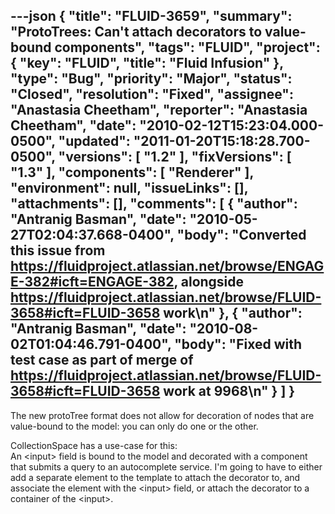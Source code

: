 ---json
{
  "title": "FLUID-3659",
  "summary": "ProtoTrees: Can't attach decorators to value-bound components",
  "tags": "FLUID",
  "project": {
    "key": "FLUID",
    "title": "Fluid Infusion"
  },
  "type": "Bug",
  "priority": "Major",
  "status": "Closed",
  "resolution": "Fixed",
  "assignee": "Anastasia Cheetham",
  "reporter": "Anastasia Cheetham",
  "date": "2010-02-12T15:23:04.000-0500",
  "updated": "2011-01-20T15:18:28.700-0500",
  "versions": [
    "1.2"
  ],
  "fixVersions": [
    "1.3"
  ],
  "components": [
    "Renderer"
  ],
  "environment": null,
  "issueLinks": [],
  "attachments": [],
  "comments": [
    {
      "author": "Antranig Basman",
      "date": "2010-05-27T02:04:37.668-0400",
      "body": "Converted this issue from <https://fluidproject.atlassian.net/browse/ENGAGE-382#icft=ENGAGE-382>, alongside <https://fluidproject.atlassian.net/browse/FLUID-3658#icft=FLUID-3658> work\n"
    },
    {
      "author": "Antranig Basman",
      "date": "2010-08-02T01:04:46.791-0400",
      "body": "Fixed with test case as part of merge of <https://fluidproject.atlassian.net/browse/FLUID-3658#icft=FLUID-3658> work at 9968\n"
    }
  ]
}
---
The new protoTree format does not allow for decoration of nodes that are value-bound to the model: you can only do one or the other.

CollectionSpace has a use-case for this:\
An \<input> field is bound to the model and decorated with a component that submits a query to an autocomplete service. I'm going to have to either add a separate element to the template to attach the decorator to, and associate the element with the \<input> field, or attach the decorator to a container of the \<input>.

        